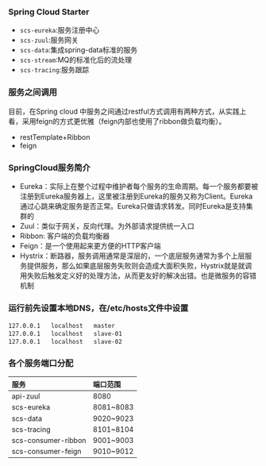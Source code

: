 ### Spring Cloud Starter
- `scs-eureka`:服务注册中心
- `scs-zuul`:服务网关
- `scs-data`:集成spring-data标准的服务
- `scs-stream`:MQ的标准化后的流处理
- `scs-tracing`:服务跟踪

### 服务之间调用
目前，在Spring cloud 中服务之间通过restful方式调用有两种方式，从实践上看，采用feign的方式更优雅（feign内部也使用了ribbon做负载均衡）。 
- restTemplate+Ribbon 
- feign

### SpringCloud服务简介
[^_^]: ![](http://img.blog.csdn.net/20161122094129037)
![](/static/scs.jpg)

- Eureka：实际上在整个过程中维护者每个服务的生命周期。每一个服务都要被注册到Eureka服务器上，这里被注册到Eureka的服务又称为Client。Eureka通过心跳来确定服务是否正常。Eureka只做请求转发。同时Eureka是支持集群的
- Zuul：类似于网关，反向代理。为外部请求提供统一入口 
- Ribbon: 客户端的负载均衡器
- Feign：是一个使用起来更方便的HTTP客户端
- Hystrix：断路器，服务调用通常是深层的，一个底层服务通常为多个上层服务提供服务，那么如果底层服务失败则会造成大面积失败，Hystrix就是就调用失败后触发定义好的处理方法，从而更友好的解决出错。也是微服务的容错机制

### 运行前先设置本地DNS，在/etc/hosts文件中设置
```
127.0.0.1	localhost	master
127.0.0.1	localhost	slave-01
127.0.0.1	localhost	slave-02
```

### 各个服务端口分配
|服务|端口范围|
|:--------|:--------|
|api-zuul|8080|
|scs-eureka|8081~8083|
|scs-data|9020~9023|
|scs-tracing|8101~8104|
|scs-consumer-ribbon|9001~9003|
|scs-consumer-feign|9010~9012|
